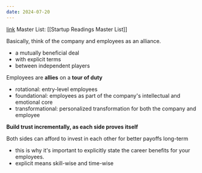 ```yaml
---
date: 2024-07-20
---
```

[link](https://www.linkedin.com/pulse/20140715055930-1213-the-alliance-a-visual-summary/)
Master List: [[Startup Readings Master List]]


Basically, think of the company and employees as an alliance.
- a mutually beneficial deal
- with explicit terms
- between independent players

Employees are **allies** on a **tour of duty**
- rotational: entry-level employees
- foundational: employees as part of the company's intellectual and emotional core
- transformational: personalized transformation for both the company and employee

**Build trust incrementally, as each side proves itself**

Both sides can afford to invest in each other for better payoffs long-term
- this is why it's important to explicitly state the career benefits for your employees.
- explicit means skill-wise and time-wise